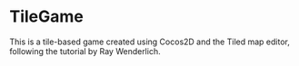 TileGame
========

This is a tile-based game created using Cocos2D and the Tiled map editor, following the tutorial by Ray Wenderlich.